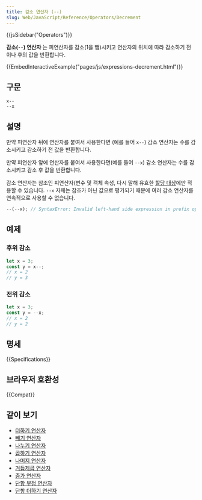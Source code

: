 ```yaml
---
title: 감소 연산자 (--)
slug: Web/JavaScript/Reference/Operators/Decrement
---
```


{{jsSidebar("Operators")}}

**감소(`--`) 연산자** 는 피연산자를 감소(1을 뺌)시키고 연산자의 위치에 따라 감소하기 전이나 후의 값을 반환합니다.

{{EmbedInteractiveExample("pages/js/expressions-decrement.html")}}

## 구문

```js-nolint
x--
--x
```

## 설명

만약 피연산자 뒤에 연산자를 붙여서 사용한다면 (예를 들어 `x--`) 감소 연산자는 수를 감소시키고 감소하기 전 값을 반환합니다.

만약 피연산자 앞에 연산자를 붙여서 사용한다면(예를 들어 `--x`) 감소 연산자는 수를 감소시키고 감소 후 값을 반환합니다.

감소 연산자는 참조인 피연산자(변수 및 객체 속성, 다시 말해 유효한
[할당 대상](/ko/docs/Web/JavaScript/Reference/Operators/Assignment)에만 적용할 수 있습니다.
`--x` 자체는 참조가 아닌 값으로 평가되기 때문에 여러 감소 연산자를 연속적으로 사용할 수 없습니다.

```js example-bad
--(--x); // SyntaxError: Invalid left-hand side expression in prefix operation
```

## 예제

### 후위 감소

```js
let x = 3;
const y = x--;
// x = 2
// y = 3
```

### 전위 감소

```js
let x = 3;
const y = --x;
// x = 2
// y = 2
```

## 명세

{{Specifications}}

## 브라우저 호환성

{{Compat}}

## 같이 보기

- [더하기 연산자](/ko/docs/Web/JavaScript/Reference/Operators/Addition)
- [빼기 연산자](/ko/docs/Web/JavaScript/Reference/Operators/Subtraction)
- [나누기 연산자](/ko/docs/Web/JavaScript/Reference/Operators/Division)
- [곱하기 연산자](/ko/docs/Web/JavaScript/Reference/Operators/Multiplication)
- [나머지 연산자](/ko/docs/Web/JavaScript/Reference/Operators/Remainder)
- [거듭제곱 연산자](/ko/docs/Web/JavaScript/Reference/Operators/Exponentiation)
- [증가 연산자](/ko/docs/Web/JavaScript/Reference/Operators/Increment)
- [단항 부정 연산자](/ko/docs/Web/JavaScript/Reference/Operators/Unary_negation)
- [단항 더하기 연산자](/ko/docs/Web/JavaScript/Reference/Operators/Unary_plus)
